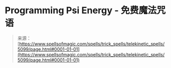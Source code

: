 <!--yml

category: 未分类

date: 2024-06-12 18:39:06

-->

# Programming Psi Energy - 免费魔法咒语

> 来源：[https://www.spellsofmagic.com/spells/trick_spells/telekinetic_spells/5099/page.html#0001-01-01](https://www.spellsofmagic.com/spells/trick_spells/telekinetic_spells/5099/page.html#0001-01-01)
